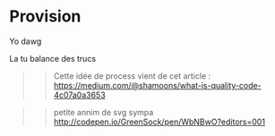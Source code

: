 Provision
=========

Yo dawg

La tu balance des trucs


>> Cette idée de process vient de cet article :  https://medium.com/@shamoons/what-is-quality-code-4c07a0a3653


>> petite annim de svg sympa 
http://codepen.io/GreenSock/pen/WbNBwO?editors=001
